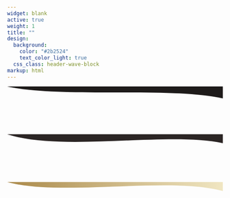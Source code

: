 ```yaml
---
widget: blank
active: true
weight: 1
title: ""
design:
  background:
    color: "#2b2524"
    text_color_light: true
  css_class: header-wave-block
markup: html
---
```


<div class="wave-stack">
  <!-- Back wave -->
  <svg viewBox="0 0 1440 320" class="wave-svg back-wave" preserveAspectRatio="none">
    <path fill="#1e1b1a" d="M0,0 C360,80 1080,0 1440,80 L1440,0 L0,0 Z"></path>
  </svg>

  <!-- Middle wave -->
  <svg viewBox="0 0 1440 320" class="wave-svg middle-wave" preserveAspectRatio="none">
    <path fill="#2b2524" d="M0,0 C360,120 1080,-20 1440,60 L1440,0 L0,0 Z"></path>
  </svg>

  <!-- Gold wave -->
  <svg viewBox="0 0 1440 320" class="wave-svg gold-wave" preserveAspectRatio="none">
    <defs>
      <linearGradient id="goldGradientHeader" x1="0" x2="1" y1="0" y2="0">
        <stop offset="0%" stop-color="#aa8949" />
        <stop offset="100%" stop-color="#f0e6c2" />
      </linearGradient>
    </defs>
    <path fill="url(#goldGradientHeader)" d="M0,0 C360,100 1080,-40 1440,60 L1440,0 L0,0 Z"></path>
  </svg>
</div>
